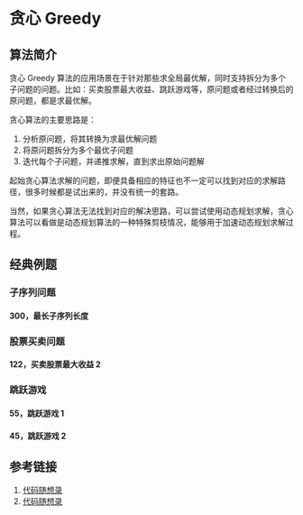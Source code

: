 # 贪心 Greedy

## 算法简介

贪心 Greedy 算法的应用场景在于针对那些求全局最优解，同时支持拆分为多个子问题的问题。比如：买卖股票最大收益、跳跃游戏等，原问题或者经过转换后的原问题，都是求最优解。

贪心算法的主要思路是：
1. 分析原问题，将其转换为求最优解问题
2. 将原问题拆分为多个最优子问题
3. 迭代每个子问题，并递推求解，直到求出原始问题解

起始贪心算法求解的问题，即便具备相应的特征也不一定可以找到对应的求解路径，很多时候都是试出来的，并没有统一的套路。

当然，如果贪心算法无法找到对应的解决思路，可以尝试使用动态规划求解，贪心算法可以看做是动态规划算法的一种特殊剪枝情况，能够用于加速动态规划求解过程。

## 经典例题

### 子序列问题

#### 300，最长子序列长度

### 股票买卖问题

#### 122，买卖股票最大收益 2

### 跳跃游戏

#### 55，跳跃游戏 1

#### 45，跳跃游戏 2

## 参考链接

1. [代码随想录](https://programmercarl.com/%E8%B4%AA%E5%BF%83%E7%AE%97%E6%B3%95%E6%80%BB%E7%BB%93%E7%AF%87.html)
2. [代码随想录](https://programmercarl.com/%E8%B4%AA%E5%BF%83%E7%AE%97%E6%B3%95%E7%90%86%E8%AE%BA%E5%9F%BA%E7%A1%80.html#%E8%B4%AA%E5%BF%83%E7%9A%84%E5%A5%97%E8%B7%AF-%E4%BB%80%E4%B9%88%E6%97%B6%E5%80%99%E7%94%A8%E8%B4%AA%E5%BF%83)